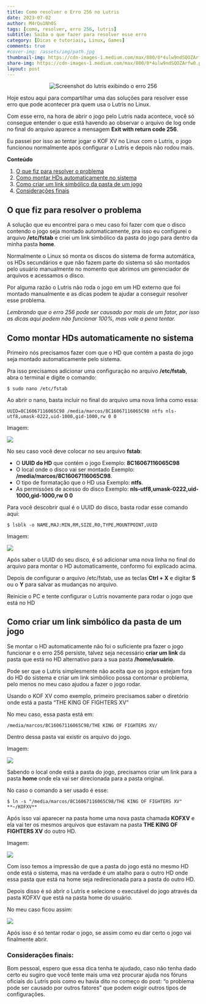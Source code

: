 ```yaml
---
title: Como resolver o Erro 256 no Lutris
date: 2023-07-02
author: M4rQu1Nh0S
tags: [como, resolver, erro 256, lutris]
subtitle: Saiba o que fazer para resolver esse erro
category: [Dicas e tutoriais, Linux, Games]
comments: true
#cover-img: /assets/img/path.jpg
thumbnail-img: https://cdn-images-1.medium.com/max/800/0*4ulw9ndSQOZArfw0.png
share-img: https://cdn-images-1.medium.com/max/800/0*4ulw9ndSQOZArfw0.png
layout: post
---
```


<p align='center'><img alt='Screenshot do lutris exibindo o erro 256' src="https://cdn-images-1.medium.com/max/800/0*4ulw9ndSQOZArfw0.png"/></p>
Hoje estou aqui para compartilhar uma das soluções para resolver esse erro que pode acontecer pra quem usa o Lutris no Linux.

Com esse erro, na hora de abrir o jogo pelo Lutris nada acontece, você só consegue entender o que está havendo ao observar o arquivo de log onde no final do arquivo aparece a mensagem **Exit with return code 256**.

Eu passei por isso ao tentar jogar o KOF XV no Linux com o Lutris, o jogo funcionou normalmente após configurar o Lutris e depois não rodou mais.

**Conteúdo**

1. [O que fiz para resolver o problema](#o-que-fiz-para-resolver-o-problema)
2. [Como montar HDs automaticamente no sistema](#como-montar-hds-automaticamente-no-sistema)
3. [Como criar um link simbólico da pasta de um jogo](#como-criar-um-link-simbólico-da-pasta-de-um-jogo)
4. [Considerações finais](#considerações-finais)

## O que fiz para resolver o problema
A solução que eu encontrei para o meu caso foi fazer com que o disco contendo o jogo seja montado automaticamente, pra isso eu configurei o arquivo **/etc/fstab** e criei um link simbólico da pasta do jogo para dentro da minha pasta **home**.

Normalmente o Linux só monta os discos do sistema de forma automática, os HDs secundários e que não fazem parte do sistema só são montados pelo usuário manualmente no momento que abrimos um gerenciador de arquivos e acessamos o disco.

Por alguma razão o Lutris não roda o jogo em um HD externo que foi montado manualmente e as dicas podem te ajudar a conseguir resolver esse problema.

_Lembrando que o erro 256 pode ser causado por mais de um fator, por isso as dicas aqui podem não funcionar 100%, mas vale a pena tentar._

## Como montar HDs automaticamente no sistema
Primeiro nós precisamos fazer com que o HD que contém a pasta do jogo seja montado automaticamente pelo sistema.

Pra isso precisamos adicionar uma configuração no arquivo **/etc/fstab**, abra o terminal e digite o comando:

    $ sudo nano /etc/fstab

Ao abrir o nano, basta incluir no final do arquivo uma nova linha como essa:

`UUID=8C16067116065C98 /media/marcos/8C16067116065C98 ntfs nls-utf8,umask-0222,uid-1000,gid-1000,rw 0 0`

Imagem:

![](https://cdn-images-1.medium.com/max/800/1*4WayV0nd2uylmLOEVMdhZA.jpeg)

No seu caso você deve colocar no seu arquivo **fstab**:

- O **UUID do HD** que contém o jogo
    Exemplo: **8C16067116065C98**
- O local onde o disco vai ser montado
    Exemplo: **/media/marcos/8C16067116065C98**.
- O tipo de formatação que o HD usa
    Exemplo: **ntfs**.
- As permissões de acesso do disco
    Exemplo: **nls-utf8,umask-0222,uid-1000,gid-1000,rw 0 0**

Para você descobrir qual é o UUID do disco, basta rodar esse comando aqui:

    $ lsblk -o NAME,MAJ:MIN,RM,SIZE,RO,TYPE,MOUNTPOINT,UUID

Imagem:

![](https://cdn-images-1.medium.com/max/800/1*ZNIKXQuMIkSDNSA2doNqPA.jpeg)

Após saber o UUID do seu disco, é só adicionar uma nova linha no final do arquivo para montar o HD automaticamente, conformo foi explicado acima.

Depois de configurar o arquivo /etc/fstab, use as teclas **Ctrl + X** e digitar **S** ou o **Y** para salvar as mudanças no arquivo.

Reinicie o PC e tente configurar o Lutris novamente para rodar o jogo que está no HD

## Como criar um link simbólico da pasta de um jogo
Se montar o HD automaticamente não foi o suficiente pra fazer o jogo funcionar e o erro 256 persiste, talvez seja necessário **criar um link** da pasta que está no HD alternativo para a sua pasta **/home/usuário**.

Pode ser que o Lutris simplesmente não aceita que os jogos estejam fora do HD do sistema e criar um link simbólico possa contornar o problema, pelo menos no meu caso ajudou a fazer o jogo rodar.

Usando o KOF XV como exemplo, primeiro precisamos saber o diretório onde está a pasta “THE KING OF FIGHTERS XV”

No meu caso, essa pasta está em:

`/media/marcos/8C16067116065C98/THE KING OF FIGHTERS XV/`

Dentro dessa pasta vai existir os arquivo do jogo.

Imagem:

![](https://cdn-images-1.medium.com/max/800/1*dDJqd5r4E3G5MnpcLyO5ag.jpeg)

Sabendo o local onde está a pasta do jogo, precisamos criar um link para a pasta **home** onde ela vai ser direcionada para a pasta original.

No caso o comando a ser usado é esse:

    $ ln -s "/media/marcos/8C16067116065C98/THE KING OF FIGHTERS XV"  **~/KOFXV**

Após isso vai aparecer na pasta home uma nova pasta chamada **KOFXV** e ela vai ter os mesmos arquivos que estavam na pasta **THE KING OF FIGHTERS XV** do outro HD.

Imagem:

![](https://cdn-images-1.medium.com/max/800/1*HskMhbtXeu5_sKGkiuvUKw.jpeg)

Com isso temos a impressão de que a pasta do jogo está no mesmo HD onde está o sistema, mas na verdade é um atalho para o outro HD onde essa pasta que está na home seja redirecionada para a pasta do outro HD.

Depois disso é só abrir o Lutris e selecione o executável do jogo através da pasta KOFXV que está na pasta home do usuário.

No meu caso ficou assim:

![](https://cdn-images-1.medium.com/max/800/1*MyN57-W5XzWGlq_0FKPyIw.jpeg)

Após isso é só tentar rodar o jogo, se assim como eu dar certo o jogo vai finalmente abrir.

### Considerações finais:
Bom pessoal, espero que essa dica tenha te ajudado, caso não tenha dado certo eu sugiro que você tente mais uma vez procurar ajuda nos fóruns oficiais do Lutris pois como eu havia dito no começo do post: “o problema pode ser causado por outros fatores” que podem exigir outros tipos de configurações.

